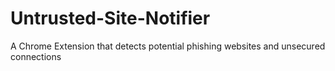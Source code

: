 # Untrusted-Site-Notifier
A Chrome Extension that detects potential phishing websites and unsecured connections
